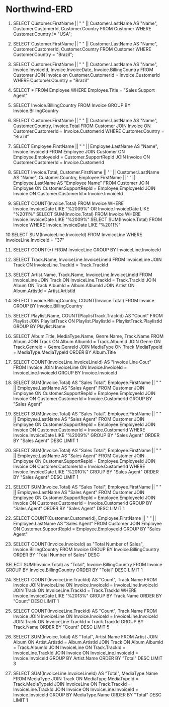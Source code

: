 # Northwind-ERD


1. SELECT Customer.FirstName || " " || Customer.LastName AS "Name", Customer.CustomerId, Customer.Country  FROM Customer
WHERE Customer.Country != "USA";

2. SELECT Customer.FirstName || " " || Customer.LastName AS "Name", Customer.CustomerId, Customer.Country  FROM Customer
WHERE Customer.Country = "Brazil";

3. SELECT Customer.FirstName || " " || Customer.LastName AS "Name", Invoice.InvoiceId, Invoice.InvoiceDate, Invoice.BillingCountry  FROM Customer
JOIN Invoice on Customer.CustomerId = Invoice.CustomerId
WHERE Customer.Country = "Brazil"

4. SELECT * FROM Employee
WHERE Employee.Title = "Sales Support Agent"

5. SELECT Invoice.BillingCountry FROM Invoice
GROUP BY Invoice.BillingCountry

6. SELECT Customer.FirstName || " " || Customer.LastName AS "Name", Customer.Country, Invoice.Total  FROM Customer
JOIN Invoice ON Customer.CustomerId = Invoice.CustomerId
WHERE Customer.Country = "Brazil"

7. SELECT Employee.FirstName || " " || Employee.LastName AS "Name", Invoice.InvoiceId FROM Employee
JOIN Customer ON Employee.EmployeeId = Customer.SupportRepId
JOIN Invoice ON Customer.CustomerId = Invoice.CustomerId

8. SELECT Invoice.Total, Customer.FirstName || ' ' || Customer.LastName AS "Name", Customer.Country, Employee.FirstName || ' ' || Employee.LastName AS "Employee Name" FROM Customer
JOIN Employee ON Customer.SupportRepId = Employee.EmployeeId
JOIN Invoice ON Customer.CustomerId =  Invoice.InvoiceId

9. SELECT COUNT(Invoice.Total) FROM Invoice
WHERE Invoice.InvoiceDate LIKE "%2009%" OR Invoice.InvoiceDate LIKE "%2011%"
SELECT SUM(Invoice.Total) FROM Invoice
WHERE Invoice.InvoiceDate LIKE "%2009%"
SELECT SUM(Invoice.Total) FROM Invoice
WHERE Invoice.InvoiceDate LIKE "%2011%"

10.SELECT SUM(InvoiceLine.InvoiceId) FROM InvoiceLine
WHERE InvoiceLine.InvoiceId = "37"

11. SELECT COUNT(*) FROM InvoiceLine
GROUP BY InvoiceLine.InvoiceId

12. SELECT Track.Name, InvoiceLine.InvoiceLineId FROM InvoiceLine
JOIN Track ON InvoiceLine.TrackId = Track.TrackId

13. SELECT Artist.Name, Track.Name, InvoiceLine.InvoiceLineId FROM InvoiceLine
JOIN Track ON InvoiceLine.TrackId = Track.TrackId
JOIN Album ON Track.AlbumId = Album.AlbumId
JOIN Artist ON Album.ArtistId = Artist.ArtistId

14. SELECT Invoice.BillingCountry, COUNT(Invoice.Total) FROM Invoice
GROUP BY Invoice.BillingCountry

15. SELECT Playlist.Name, COUNT(PlaylistTrack.TrackId) AS "Count" FROM Playlist
JOIN PlaylistTrack ON Playlist.PlaylistId = PlaylistTrack.PlaylistId
GROUP BY Playlist.Name

16. SELECT Album.Title, MediaType.Name, Genre.Name, Track.Name FROM Album
JOIN Track ON Album.AlbumId = Track.AlbumId
JOIN Genre ON Track.GenreId = Genre.GenreId
JOIN MediaType ON Track.MediaTypeId = MediaType.MediaTypeId
ORDER BY Album.Title

17. SELECT COUNT(InvoiceLine.InvoiceLineId) AS "Invoice Line Cout" FROM Invoice
JOIN InvoiceLine ON Invoice.InvoiceId = InvoiceLine.InvoiceId
GROUP BY Invoice.InvoiceId

18. SELECT SUM(Invoice.Total) AS "Sales Total", Employee.FirstName || " " || Employee.LastName AS "Sales Agent" FROM Customer
JOIN Employee ON Customer.SupportRepId = Employee.EmployeeId
JOIN Invoice ON Customer.CustomerId = Invoice.CustomerId
GROUP BY "Sales Agent"

19. SELECT SUM(Invoice.Total) AS "Sales Total", Employee.FirstName || " " || Employee.LastName AS "Sales Agent" FROM Customer
JOIN Employee ON Customer.SupportRepId = Employee.EmployeeId
JOIN Invoice ON Customer.CustomerId = Invoice.CustomerId
WHERE Invoice.InvoiceDate LIKE "%2009%"
GROUP BY "Sales Agent"
ORDER BY "Sales Agent" DESC
LIMIT 1

20. SELECT SUM(Invoice.Total) AS "Sales Total", Employee.FirstName || " " || Employee.LastName AS "Sales Agent" FROM Customer
JOIN Employee ON Customer.SupportRepId = Employee.EmployeeId
JOIN Invoice ON Customer.CustomerId = Invoice.CustomerId
WHERE Invoice.InvoiceDate LIKE "%2010%"
GROUP BY "Sales Agent"
ORDER BY "Sales Agent" DESC
LIMIT 1

21. SELECT SUM(Invoice.Total) AS "Sales Total", Employee.FirstName || " " || Employee.LastName AS "Sales Agent" FROM Customer
JOIN Employee ON Customer.SupportRepId = Employee.EmployeeId
JOIN Invoice ON Customer.CustomerId = Invoice.CustomerId
GROUP BY "Sales Agent"
ORDER BY "Sales Agent" DESC
LIMIT 1

22. SELECT COUNT(Customer.CustomerId), Employee.FirstName || " " || Employee.LastName AS "Sales Agent" FROM Customer
JOIN Employee ON Customer.SupportRepId = Employee.EmployeeId
GROUP BY "Sales Agent"

23.  SELECT COUNT(Invoice.InvoiceId) as "Total Number of Sales", Invoice.BillingCountry FROM Invoice
GROUP BY Invoice.BillingCountry
ORDER BY "Total Number of Sales" DESC

SELECT SUM(Invoice.Total) as "Total", Invoice.BillingCountry FROM Invoice
GROUP BY Invoice.BillingCountry
ORDER BY "Total" DESC
LIMIT 1

24. SELECT COUNT(InvoiceLine.TrackId) AS "Count", Track.Name FROM Invoice
JOIN InvoiceLine ON Invoice.InvoiceId = InvoiceLine.InvoiceId
JOIN Track ON InvoiceLine.TrackId = Track.TrackId
WHERE Invoice.InvoiceDate LIKE "%2013%"
GROUP BY Track.Name
ORDER BY "Count" DESC
LIMIT 1

25. SELECT COUNT(InvoiceLine.TrackId) AS "Count", Track.Name FROM Invoice
JOIN InvoiceLine ON Invoice.InvoiceId = InvoiceLine.InvoiceId
JOIN Track ON InvoiceLine.TrackId = Track.TrackId
GROUP BY Track.Name
ORDER BY "Count" DESC
LIMIT 5

26. SELECT SUM(Invoice.Total) AS "Total", Artist.Name FROM Artist
JOIN Album ON Artist.ArtistId = Album.ArtistId
JOIN Track ON Album.AlbumId = Track.AlbumId
JOIN InvoiceLine ON Track.TrackId = InvoiceLine.TrackId
JOIN Invoice ON InvoiceLine.InvoiceId = Invoice.InvoiceId
GROUP BY Artist.Name
ORDER BY "Total" DESC
LIMIT 3

27. SELECT SUM(InvoiceLine.InvoiceLineId) AS "Total", MediaType.Name FROM MediaType
JOIN Track ON MediaType.MediaTypeId = Track.MediaTypeId
JOIN InvoiceLine ON Track.TrackId = InvoiceLine.TrackId
JOIN Invoice ON InvoiceLine.InvoiceId = Invoice.InvoiceId
GROUP BY MediaType.Name
ORDER BY "Total" DESC
LIMIT 1











